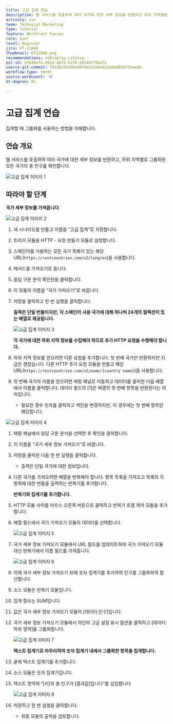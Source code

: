```yaml
---
title: 고급 집계 연습
description: 웹 서비스를 호출하여 여러 국가에 대한 세부 정보를 반환하고 하위 지역별로 그룹화된 인구를 확인합니다.
activity: use
team: Technical Marketing
type: Tutorial
feature: Workfront Fusion
role: User
level: Beginner
jira: KT-11048
thumbnail: KT11048.png
recommendations: noDisplay,catalog
exl-id: 5364befa-491d-4b75-b1f0-10244f70ad7c
source-git-commit: f033b210268e8979ee15abe812e6ad85673eeedb
workflow-type: tm+mt
source-wordcount: '0'
ht-degree: 0%

---
```


# 고급 집계 연습

집계할 때 그룹화를 사용하는 방법을 이해합니다.

## 연습 개요

웹 서비스를 호출하여 여러 국가에 대한 세부 정보를 반환하고, 하위 지역별로 그룹화된 모든 국가의 총 인구를 확인합니다.

![고급 집계 이미지 1](../12-exercises/assets/advanced-aggregation-walkthrough-1.png)

## 따라야 할 단계

**국가 세부 정보를 가져옵니다.**

![고급 집계 이미지 2](../12-exercises/assets/advanced-aggregation-walkthrough-2.png)

1. 새 시나리오를 만들고 이름을 “고급 집계”로 지정합니다.
1. 트리거 모듈을 HTTP - 요청 만들기 모듈로 설정합니다.
1. 스페인어를 사용하는 모든 국가 목록이 있는 해당 URL(`https://restcountries.com/v2/lang/es`)을 사용합니다.
1. 메서드를 가져오기로 둡니다.
1. 응답 구문 분석 확인란을 클릭합니다.
1. 이 모듈의 이름을 “국가 가져오기”로 바꿉니다.
1. 저장을 클릭하고 한 번 실행을 클릭합니다.

   **출력은 단일 번들이지만, 각 스페인어 사용 국가에 대해 하나씩 24개의 컬렉션이 있는 배열로 제공됩니다.**

   ![고급 집계 이미지 3](../12-exercises/assets/advanced-aggregation-walkthrough-3.png)

   **각 국가에 대한 하위 지역 정보를 수집해야 하므로 추가 HTTP 요청을 수행해야 합니다.**

1. 하위 지역 정보를 얻으려면 다른 요청을 추가합니다. 첫 번째 국가만 반환하지만 지금은 괜찮습니다. 다른 HTTP 추가 요청 모듈을 만들고 해당 URL(`https://restcountries.com/v2/name/{country name}`)을 사용합니다.
1. 첫 번째 국가의 이름을 얻으려면 매핑 패널로 이동하고 데이터를 클릭한 다음 배열에서 이름을 클릭합니다. 데이터 필드의 [1]은 배열의 첫 번째 항목을 반환한다는 의미입니다.

   + 필요한 경우 숫자를 클릭하고 색인을 변경하지만, 이 경우에는 첫 번째 항목만 해당합니다.

![고급 집계 이미지 4](../12-exercises/assets/advanced-aggregation-walkthrough-4.png)

1. 매핑 패널에서 응답 구문 분석을 선택한 후 확인을 클릭합니다.
1. 이 이름을 “국가 세부 정보 가져오기”로 바꿉니다.
1. 저장을 클릭한 다음 한 번 실행을 클릭합니다.

   + 출력은 단일 국가에 대한 정보입니다.

1. 다른 국가를 가져오려면 배열을 반복해야 합니다. 항목 목록을 가져오고 목록의 각 항목에 대한 번들을 출력하는 반복기를 추가합니다.

   **반복기와 집계기를 추가합니다.**

1. HTTP 모듈 사이를 마우스 오른쪽 버튼으로 클릭하고 반복기 흐름 제어 모듈을 추가합니다.
1. 배열 필드에서 국가 가져오기 모듈의 데이터를 선택합니다.

   ![고급 집계 이미지 5](../12-exercises/assets/advanced-aggregation-walkthrough-5.png)

1. 국가 세부 정보 가져오기 모듈에서 URL 필드를 업데이트하여 국가 가져오기 모듈 대신 반복기에서 이름 필드를 가져옵니다.

   ![고급 집계 이미지 6](../12-exercises/assets/advanced-aggregation-walkthrough-6.png)

1. 이제 국가 세부 정보 가져오기 뒤에 숫자 집계기를 추가하여 인구를 그룹화하여 합산합니다.
1. 소스 모듈은 반복기 모듈입니다.
1. 집계 함수는 SUM입니다.
1. 값은 국가 세부 정보 가져오기 모듈의 [데이터:인구]입니다.
1. 국가 세부 정보 가져오기 모듈에서 하단의 고급 설정 표시 옵션을 클릭하고 [데이터:하위 영역]을 그룹화합니다.

   ![고급 집계 이미지 7](../12-exercises/assets/advanced-aggregation-walkthrough-7.png)

   **텍스트 집계기로 마무리하여 숫자 집계기 내에서 그룹화한 항목을 집계합니다.**

1. 끝에 텍스트 집계기를 추가합니다.
1. 소스 모듈은 숫자 집계기입니다.
1. 텍스트 영역에 “[키]의 총 인구가 [결과값]입니다”를 삽입합니다

   ![고급 집계 이미지 8](../12-exercises/assets/advanced-aggregation-walkthrough-8.png)

1. 저장하고 한 번 실행을 클릭합니다.

   + 최종 모듈의 출력을 검토합니다.
